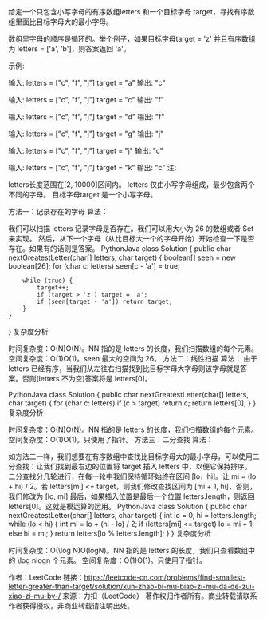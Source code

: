给定一个只包含小写字母的有序数组letters 和一个目标字母 target，寻找有序数组里面比目标字母大的最小字母。

数组里字母的顺序是循环的。举个例子，如果目标字母target = 'z' 并且有序数组为 letters = ['a', 'b']，则答案返回 'a'。

示例:

输入:
letters = ["c", "f", "j"]
target = "a"
输出: "c"

输入:
letters = ["c", "f", "j"]
target = "c"
输出: "f"

输入:
letters = ["c", "f", "j"]
target = "d"
输出: "f"

输入:
letters = ["c", "f", "j"]
target = "g"
输出: "j"

输入:
letters = ["c", "f", "j"]
target = "j"
输出: "c"

输入:
letters = ["c", "f", "j"]
target = "k"
输出: "c"
注:

letters长度范围在[2, 10000]区间内。
letters 仅由小写字母组成，最少包含两个不同的字母。
目标字母target 是一个小写字母。


方法一：记录存在的字母
算法：

我们可以扫描 letters 记录字母是否存在。我们可以用大小为 26 的数组或者 Set 来实现。
然后，从下一个字母（从比目标大一个的字母开始）开始检查一下是否存在。如果有的话则是答案。
PythonJava
class Solution {
    public char nextGreatestLetter(char[] letters, char target) {
        boolean[] seen = new boolean[26];
        for (char c: letters)
            seen[c - 'a'] = true;

        while (true) {
            target++;
            if (target > 'z') target = 'a';
            if (seen[target - 'a']) return target;
        }
    }
}
复杂度分析

时间复杂度：O(N)O(N)。NN 指的是 letters 的长度，我们扫描数组的每个元素。
空间复杂度：O(1)O(1)。seen 最大的空间为 26。
方法二：线性扫描
算法：
由于 letters 已经有序，当我们从左往右扫描找到比目标字母大字母则该字母就是答案。否则(letters 不为空)答案将是 letters[0]。

PythonJava
class Solution {
    public char nextGreatestLetter(char[] letters, char target) {
        for (char c: letters)
            if (c > target) return c;
        return letters[0];
    }
}
复杂度分析

时间复杂度：O(N)O(N)。NN 指的是 letters 的长度，我们扫描数组的每个元素。
空间复杂度：O(1)O(1)。只使用了指针。
方法三：二分查找
算法：

如方法二一样，我们想要在有序数组中查找比目标字母大的最小字母，可以使用二分查找：让我们找到最右边的位置将 target 插入 letters 中，以便它保持排序。
二分查找分几轮进行，在每一轮中我们保持循环始终在区间 [lo，hi]。让 mi = (lo + hi) / 2。若 letters[mi] <= target，则我们修改查找区间为 [mi + 1, hi]，否则，我们修改为 [lo, mi]
最后，如果插入位置是最后一个位置 letters.length，则返回 letters[0]。这就是模运算的运用。
PythonJava
class Solution {
    public char nextGreatestLetter(char[] letters, char target) {
        int lo = 0, hi = letters.length;
        while (lo < hi) {
            int mi = lo + (hi - lo) / 2;
            if (letters[mi] <= target) lo = mi + 1;
            else hi = mi;
        }
        return letters[lo % letters.length];
    }
}
复杂度分析

时间复杂度：O(\log N)O(logN)。NN 指的是 letters 的长度，我们只查看数组中的 \log nlogn 个元素。
空间复杂度：O(1)O(1)。只使用了指针。

作者：LeetCode
链接：https://leetcode-cn.com/problems/find-smallest-letter-greater-than-target/solution/xun-zhao-bi-mu-biao-zi-mu-da-de-zui-xiao-zi-mu-by-/
来源：力扣（LeetCode）
著作权归作者所有。商业转载请联系作者获得授权，非商业转载请注明出处。